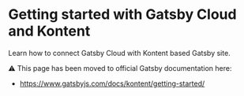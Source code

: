 # Getting started with Gatsby Cloud and Kontent

Learn how to connect Gatsby Cloud with Kontent based Gatsby site.

:warning: This page has been moved to official Gatsby documentation here:
* <https://www.gatsbyjs.com/docs/kontent/getting-started/>
